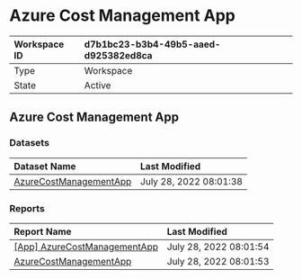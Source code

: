 



# Azure Cost Management App

|Workspace ID|d7b1bc23-b3b4-49b5-aaed-d925382ed8ca|
| :--- | :--- |
|Type|Workspace|
|State|Active|

## Azure Cost Management App

### Datasets

|Dataset Name|Last Modified|
| :--- | :--- |
|[AzureCostManagementApp](../Datasets/AzureCostManagementApp.md)|July 28, 2022 08:01:38|

### Reports

|Report Name|Last Modified|
| :--- | :--- |
|[[App] AzureCostManagementApp](../Reports/[App]-AzureCostManagementApp.md)|July 28, 2022 08:01:54|
|[AzureCostManagementApp](../Reports/AzureCostManagementApp.md)|July 28, 2022 08:01:53|
